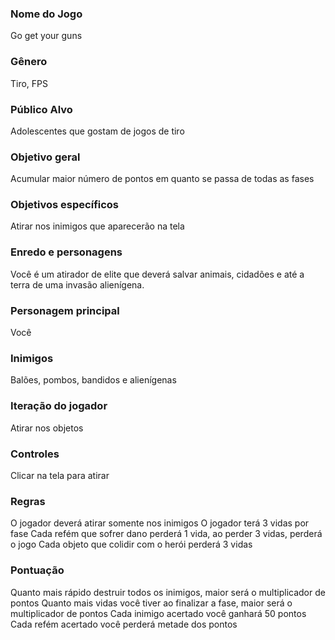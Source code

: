 ### Nome do Jogo
Go get your guns
### Gênero
Tiro, FPS
### Público Alvo
Adolescentes que gostam de jogos de tiro
### Objetivo geral
Acumular maior número de pontos em quanto se passa de todas as fases
### Objetivos específicos 
Atirar nos inimigos que aparecerão na tela
### Enredo e personagens
Você é um atirador de elite que deverá salvar animais, cidadões e até a terra de uma invasão alienígena.
### Personagem principal
Você
### Inimigos
Balões, pombos, bandidos e alienígenas
### Iteração do jogador
Atirar nos objetos 
### Controles
Clicar na tela para atirar
### Regras
O jogador deverá atirar somente nos inimigos
O jogador terá 3 vidas por fase
Cada refém que sofrer dano perderá 1 vida, ao perder 3 vidas, perderá o jogo
Cada objeto que colidir com o herói perderá 3 vidas
### Pontuação
Quanto mais rápido destruir todos os inimigos, maior será o multiplicador de pontos
Quanto mais vidas você tiver ao finalizar a fase, maior será o multiplicador de pontos
Cada inimigo acertado você ganhará 50 pontos
Cada refém acertado você perderá metade dos pontos
